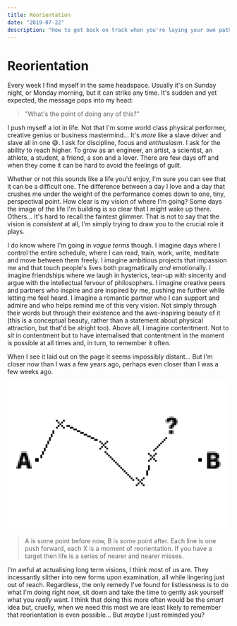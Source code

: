 ```yaml
---
title: Reorientation
date: "2019-07-22"
description: "How to get back on track when you're laying your own path."
---
```


# Reorientation

Every week I find myself in the same headspace. Usually it's on Sunday night, or Monday morning, but it can strike any time. It's sudden and yet expected, the message pops into my head:

> "What's the point of doing any of this?"

I push myself a lot in life. Not that I'm some world class physical performer, creative genius or business mastermind... It's _more_ like a slave driver and slave all in one 😅. I ask for discipline, focus and _enthusiasm_. I ask for the ability to reach higher. To grow as an engineer, an artist, a scientist, an athlete, a student, a friend, a son and a lover. There are few days off and when they come it can be hard to avoid the feelings of guilt. 

Whether or not this sounds like a life you'd enjoy, I'm sure you can see that it can be a difficult one. The difference between a day I love and a day that crushes me under the weight of the performance comes down to one, tiny, perspectival point. How clear is my vision of where I'm going? Some days the image of the life I'm building is so clear that I might wake up there. Others... It's hard to recall the faintest glimmer. That is not to say that the vision is _consistent_ at all, I'm simply trying to draw you to the crucial role it plays. 

I do know where I'm going in _vague terms_ though. I imagine days where I control the entire schedule, where I can read, train, work, write, meditate and move between them freely. I imagine ambitious projects that impassion me and that touch people's lives both pragmatically _and_ emotionally. I imagine friendships where we laugh in hysterics, tear-up with sincerity and argue with the intellectual fervour of philosophers. I imagine creative peers and partners who inspire and are inspired by me, pushing me further while letting me feel heard. I imagine a romantic partner who I can support and admire and who helps remind me of this very vision. Not simply through their words but through their existence and the awe-inspiring beauty of it (this is a conceptual beauty, rather than a statement about physical attraction, but that'd be alright too). Above all, I imagine contentment. Not to _sit_ in contentment but to have internalised that contentment in the moment is possible at all times and, in turn, to remember it often.

When I see it laid out on the page it seems impossibly distant... But I'm closer now than I was a few years ago, perhaps even closer than I was a few weeks ago. 

![](reorientation_the-path.png)
> A is some point before now, B is some point after. Each line is one push forward, each X is a moment of reorientation. If you have a target then life is a series of nearer and nearer misses.

I'm awful at actualising long term visions, I think most of us are. They incessantly slither into new forms upon examination, all while lingering just out of reach. Regardless, the only remedy I've found for listlessness is to do what I'm doing right now, sit down and take the time to gently ask yourself what you _really_ want. I think that doing this more often would be the _smart_ idea but, cruelly, when we need this most we are least likely to remember that reorientation is even possible... But _maybe_ I just reminded you?